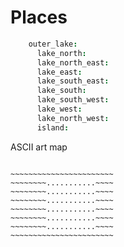 

# Places

```coffee
    outer_lake:
      lake_north:
      lake_north_east:
      lake_east:
      lake_south_east:
      lake_south:
      lake_south_west:
      lake_west:
      lake_north_west:
      island:

```

ASCII art map

```

~~~~~~~~~~~~~~~~~~~~~~~
~~~~~~~~...........~~~~
~~~~~~~~...........~~~~
~~~~~~~~...........~~~~
~~~~~~~~...........~~~~
~~~~~~~~...........~~~~
~~~~~~~~...........~~~~
~~~~~~~~~~~~~~~~~~~~~~~

```

